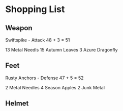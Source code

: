 # Shopping List

## Weapon

Swiftspike - Attack 48 + 3 = 51

13 Metal Needls
15 Autumn Leaves
3 Azure Dragonfly

## Feet

Rusty Anchors - Defense 47 + 5 = 52

2 Metal Needles
4 Season Apples
2 Junk Metal

## Helmet

